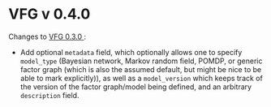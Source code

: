 # VFG v 0.4.0

Changes to [VFG 0.3.0 ](../0_3_0):

- Add optional `metadata` field, which optionally allows one to specify `model_type` (Bayesian network, Markov random field, POMDP, or generic factor graph (which is also the assumed default, but might be nice to be able to mark explicitly)), as well as a `model_version` which keeps track of the version of the factor graph/model being defined, and an arbitrary `description` field.
